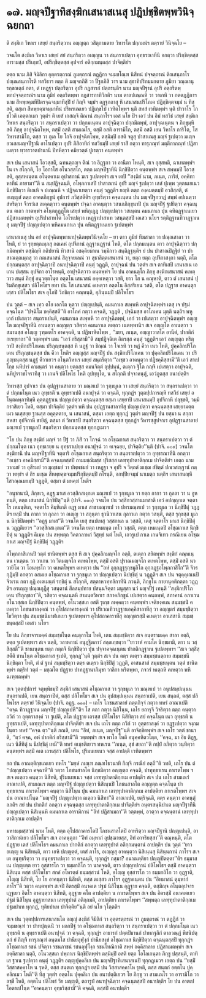 <h1>๑๗. มญฺจปีฐาทิสงฺฆิกเสนาสเนสุ ปฎิปชฺชิตพฺพวินิจฺฉยกถา</h1>
<p>   ติ สงฺฆิเก วิหาเร เสยฺยํ สนฺถริตฺวาน อญฺญตฺถ วสิตุกามตาย วิหารโต ปกฺกมนํฯ ตตฺรายํ วินิจฺฉโย –</p>

</p>


<p>วจนโต  สงฺฆิเก วิหาเร เสยฺยํ สยํ สนฺถริตฺวา อเญฺญน วา สนฺถราเปตฺวา อุทฺธรณาทีนิ อกตฺวา ปริกฺขิตฺตสฺส อารามสฺส ปริเกฺขปํ, อปริกฺขิตฺตสฺส อุปจารํ อติกฺกมนฺตสฺส ปาจิตฺติยํฯ</p>


<p>ตตฺถ  นาม ภิสิ จิมิลิกา อุตฺตรตฺถรณํ ภูมตฺถรณํ ตฎฺฎิกา จมฺมขโณฺฑ นิสีทนํ ปจฺจตฺถรณํ ติณสนฺถาโร ปณฺณสนฺถาโรติ ทสวิธาฯ ตตฺถ ติ มญฺจกภิสิ วา ปีฐกภิสิ วาฯ  นาม สุธาทิปริกมฺมกตาย ภูมิยา วณฺณานุรกฺขณตฺถํ กตา, ตํ เหฎฺฐา ปตฺถริตฺวา อุปริ กฎสารกํ ปตฺถรนฺติฯ  นาม มญฺจปีฐานํ อุปริ อตฺถริตพฺพกปจฺจตฺถรณํฯ  นาม ภูมิยํ อตฺถริตพฺพา กฎสารกาทิวิกติฯ  นาม ตาลปเณฺณหิ วา วาเกหิ วา กตตฎฺฎิกาฯ  นาม สีหพฺยคฺฆทีปิตรจฺฉจมฺมาทีสุปิ ยํ กิญฺจิ จมฺมํฯ อฎฺฐกถาสุ หิ เสนาสนปริโภเค ปฎิกฺขิตฺตจมฺมํ น ทิสฺสติ, ตสฺมา สีหพฺยคฺฆจมฺมาทีนํ ปริหรเณเยว ปฎิเกฺขโป เวทิตโพฺพฯ นฺติ สทสํ เวทิตพฺพํฯ นฺติ ปาวาโร โกชโวติ เอตฺตกเมว วุตฺตํฯ ติ เยสํ เกสญฺจิ ติณานํ สนฺถาโรฯ เอส นโย ปิฯ เอวํ ปน อิมํ ทสวิธํ เสยฺยํ สงฺฆิเก วิหาเร สนฺถริตฺวา วา สนฺถราเปตฺวา วา ปกฺกมเนฺตน อาปุจฺฉิตฺวา ปกฺกมิตพฺพํ, อาปุจฺฉเนฺตน จ ภิกฺขุมฺหิ สติ ภิกฺขุ อาปุจฺฉิตโพฺพ, ตสฺมิํ อสติ สามเณโร, ตสฺมิํ อสติ อารามิโก, ตสฺมิํ อสติ เยน วิหาโร การิโต, โส วิหารสามิโก, ตสฺส วา กุเล โย โกจิ อาปุจฺฉิตโพฺพ, ตสฺมิมฺปิ อสติ จตูสุ ปาสาเณสุ มญฺจํ ฐเปตฺวา มเญฺจ อวเสสมญฺจปีฐานิ  อาโรเปตฺวา อุปริ ภิสิอาทิกํ ทสวิธมฺปิ เสยฺยํ ราสิํ กตฺวา ทารุภณฺฑํ มตฺติกาภณฺฑํ ปฎิสาเมตฺวา ทฺวารวาตปานานิ ปิทหิตฺวา คมิยวตฺตํ ปูเรตฺวา คนฺตพฺพํฯ</p>


<p>สเจ ปน เสนาสนํ โอวสฺสติ, ฉทนตฺถญฺจ ติณํ วา อิฎฺฐกา วา อานีตา โหนฺติ, สเจ อุสฺสหติ, ฉาเทตพฺพํฯ โน เจ สโกฺกติ, โย โอกาโส อโนวสฺสโก, ตตฺถ มญฺจปีฐาทีนิ นิกฺขิปิตฺวา คนฺตพฺพํฯ สเจ สพฺพมฺปิ โอวสฺสติ, อุสฺสหเนฺตน อโนฺตคาเม อุปาสกานํ ฆเร ฐเปตพฺพํฯ สเจ เตปิ ‘‘สงฺฆิกํ นาม, ภเนฺต, ภาริยํ, อคฺคิทาหาทีนํ ภายามา’’ติ น สมฺปฎิจฺฉนฺติ, อโพฺภกาเสปิ ปาสาณานํ อุปริ มญฺจํ ฐเปตฺวา เสสํ ปุเพฺพ วุตฺตนเยเนว นิกฺขิปิตฺวา ติเณหิ จ ปเณฺณหิ จ ปฎิจฺฉาเทตฺวา คนฺตุํ วฎฺฎติฯ ยญฺหิ ตตฺถ องฺคมตฺตมฺปิ อวสิสฺสติ, ตํ อเญฺญสํ ตตฺถ  อาคตภิกฺขูนํ อุปการํ ภวิสฺสตีติฯ อุทฺธริตฺวา คจฺฉเนฺตน ปน มญฺจปีฐกวาฎํ สพฺพํ อปเนตฺวา สํหริตฺวา จีวรวํเส ลเคฺคตฺวาว คนฺตพฺพํฯ ปจฺฉา อาคนฺตฺวา วสนกภิกฺขุนาปิ ปุน มญฺจปีฐํ ฐปยิตฺวา คจฺฉเนฺตน ตเถว กาตพฺพํฯ อโนฺตกุฎฺฎโต เสยฺยํ พหิกุเฎฺฎ ปญฺญเปตฺวา วสเนฺตน คมนกาเล ปุน คหิตฎฺฐาเนเยว ปฎิสาเมตพฺพํฯ อุปริปาสาทโต โอโรเปตฺวา เหฎฺฐาปาสาเท วสนฺตสฺสปิ เอเสว นโยฯ รตฺติฎฺฐานทิวาฎฺฐาเนสุ มญฺจปีฐํ ปญฺญเปตฺวา พหิคมนกาเล ปุน คหิตฎฺฐาเนเยว ฐเปตพฺพํฯ</p>


<p> เสนาสเนสุ ปน อยํ อาปุจฺฉิตพฺพานาปุจฺฉิตพฺพวินิจฺฉโย – ยา ตาว ภูมิยํ ทีฆสาลา วา ปณฺณสาลา วา โหติ, ยํ วา รุกฺขตฺถเมฺภสุ กตเคหํ อุปจิกานํ อุฎฺฐานฎฺฐานํ โหติ, ตโต ปกฺกมเนฺตน ตาว อาปุจฺฉิตฺวาว ปกฺกมิตพฺพํฯ ตสฺมิญฺหิ กติปยานิ ทิวสานิ อชคฺคิยมาเน วมฺมิกาว สนฺติฎฺฐนฺติฯ ยํ ปน ปาสาณปิฎฺฐิยํ วา ปาสาณตฺถเมฺภสุ วา กตเสนาสนํ สิลุจฺจยเลณํ วา สุธาลิตฺตเสนาสนํ วา, ยตฺถ ยตฺถ อุปจิกาสงฺกา นตฺถิ, ตโต ปกฺกมนฺตสฺส อาปุจฺฉิตฺวาปิ อนาปุจฺฉิตฺวาปิ คนฺตุํ วฎฺฎติ, อาปุจฺฉนํ ปน วตฺตํฯ สเจ ตาทิเสปิ เสนาสเน เอเกน ปเสฺสน อุปจิกา อาโรหนฺติ, อาปุจฺฉิตฺวาว คนฺตพฺพํฯ โย ปน อาคนฺตุโก ภิกฺขุ สงฺฆิกเสนาสนํ คเหตฺวาว สนฺตํ ภิกฺขุํ อนุวตฺตโนฺต อตฺตโน เสนาสนํ อคฺคเหตฺวา วสติ, ยาว โส น คณฺหาติ, ตาว ตํ เสนาสนํ ปุริมภิกฺขุเสฺสว ปลิโพโธฯ ยทา ปน โส เสนาสนํ คเหตฺวา อตฺตโน อิสฺสริเยน วสติ, ตโต ปฎฺฐาย อาคนฺตุกเสฺสว ปลิโพโธฯ สเจ อุโภปิ วิภชิตฺวา คณฺหนฺติ, อุภินฺนมฺปิ ปลิโพโธฯ</p>


<p> ปน วุตฺตํ – สเจ เทฺว ตโย เอกโต หุตฺวา ปญฺญเปนฺติ, คมนกาเล สเพฺพหิ อาปุจฺฉิตพฺพํฯ เตสุ เจ ปฐมํ คจฺฉโนฺต ‘‘ปจฺฉิโม ชคฺคิสฺสตี’’ติ อาโภคํ กตฺวา คจฺฉติ, วฎฺฎติ , ปจฺฉิมสฺส อาโภเคน มุตฺติ นตฺถิฯ พหู เอกํ เปเสตฺวา สนฺถราเปนฺติ, คมนกาเล สเพฺพหิ วา อาปุจฺฉิตพฺพํ, เอกํ วา เปเสตฺวา อาปุจฺฉิตพฺพํฯ อญฺญโต มญฺจปีฐาทีนิ อาเนตฺวา อญฺญตฺร วสิตฺวา คมนกาเล ตเตฺถว เนตพฺพานิฯ สเจ อญฺญโต อาเนตฺวา วสมานสฺส อโญฺญ วุฑฺฒตโร อาคจฺฉติ, น ปฎิพาหิตโพฺพ , ‘‘มยา, ภเนฺต, อญฺญาวาสโต อานีตํ, ปากติกํ กเรยฺยาถา’’ติ วตฺตพฺพํฯ เตน ‘‘เอวํ กริสฺสามี’’ติ สมฺปฎิจฺฉิเต อิตรสฺส คนฺตุํ วฎฺฎติฯ เอวํ อญฺญตฺถ หริตฺวาปิ สงฺฆิกปริโภเคน ปริภุญฺชนฺตสฺส หิ นฎฺฐํ วา ชิณฺณํ วา โจเรหิ วา หฎํ คีวา เนว โหติ, ปุคฺคลิกปริโภเคน ปริภุญฺชนฺตสฺส ปน คีวา โหติฯ อญฺญสฺส มญฺจปีฐํ ปน สงฺฆิกปริโภเคน วา ปุคฺคลิกปริโภเคน วา ปริภุญฺชนฺตสฺส นฎฺฐํ คีวาเยวฯ อโนฺตวิหาเร เสยฺยํ สนฺถริตฺวา ‘‘อเชฺชว อาคนฺตฺวา ปฎิชคฺคิสฺสามี’’ติ เอวํ สาเปโกฺข นทีปารํ คามนฺตรํ วา คนฺตฺวา ยตฺถสฺส คมนจิตฺตํ อุปฺปนฺนํ, ตเตฺถว ฐิโต กญฺจิ เปเสตฺวา อาปุจฺฉติ, นทีปูรราชโจราทีสุ วา เกนจิ ปลิโพโธ โหติ อุปทฺทุโต, น สโกฺกติ ปจฺจาคนฺตุํ, เอวํภูตสฺส อนาปตฺติฯ</p>


<p>วิหารสฺส อุปจาเร ปน อุปฎฺฐานสาลาย วา มณฺฑเป วา รุกฺขมูเล วา เสยฺยํ สนฺถริตฺวา วา สนฺถราเปตฺวา วา ตํ ปกฺกมโนฺต เนว อุทฺธรติ น อุทฺธราเปติ อนาปุจฺฉํ วา คจฺฉติ, ทุกฺกฎํฯ วุตฺตปฺปการญฺหิ ทสวิธํ เสยฺยํ อโนฺตคพฺภาทิมฺหิ คุตฺตฎฺฐาเน ปญฺญเปตฺวา คจฺฉนฺตสฺส ยสฺมา เสยฺยาปิ เสนาสนมฺปิ อุปจิกาหิ ปลุชฺชติ, วมฺมิกราสิเยว โหติ, ตสฺมา ปาจิตฺติยํ วุตฺตํฯ พหิ ปน อุปฎฺฐานสาลาทีสุ ปญฺญเปตฺวา คจฺฉนฺตสฺส เสยฺยามตฺตเมว นเสฺสยฺย ฐานสฺส อคุตฺตตาย, น เสนาสนํ, ตสฺมา เอตฺถ ทุกฺกฎํ วุตฺตํฯ มญฺจปีฐํ ปน ยสฺมา น สกฺกา สหสา อุปจิกาหิ ขายิตุํ, ตสฺมา ตํ วิหาเรปิ สนฺถริตฺวา คจฺฉนฺตสฺส ทุกฺกฎํฯ วิหารสฺสูปจาเร อุปฎฺฐานสาลายํ มณฺฑเป รุกฺขมูเลปิ สนฺถริตฺวา ปกฺกมนฺตสฺส ทุกฺกฎเมวฯ</p>


<p> ‘‘โย ปน ภิกฺขุ สงฺฆิกํ มญฺจํ วา ปีฐํ วา ภิสิํ วา โกจฺฉํ วา อโชฺฌกาเส สนฺถริตฺวา วา สนฺถราเปตฺวา วา ตํ ปกฺกมโนฺต เนว อุทฺธเรยฺย น อุทฺธราเปยฺย อนาปุจฺฉํ วา คเจฺฉยฺย, ปาจิตฺติย’’นฺติ (ปาจิ. ๑๐๙) วจนโต สงฺฆิกานิ ปน มญฺจปีฐาทีนิ จตฺตาริ อโชฺฌกาเส สนฺถริตฺวา วา สนฺถราเปตฺวา วา อุทฺธรณาทีนิ อกตฺวา ‘‘อเชฺชว อาคมิสฺสามี’’ติ คจฺฉนฺตสฺสปิ ถามมชฺฌิมสฺส ปุริสสฺส เลฑฺฑุปาตาติกฺกเม ปาจิตฺติยํฯ เอตฺถ  นาม วากมยํ วา อุสีรมยํ วา มุญฺชมยํ วา ปพฺพชมยํ วา เหฎฺฐา จ อุปริ จ วิตฺถตํ มเชฺฌ สํขิตฺตํ ปณวสณฺฐานํ กตฺวา พทฺธํฯ ตํ กิร มเชฺฌ สีหพฺยคฺฆจมฺมปริกฺขิตฺตมฺปิ  กโรนฺติ, อกปฺปิยจมฺมํ นาเมตฺถ นตฺถิฯ เสนาสนญฺหิ โสวณฺณมยมฺปิ วฎฺฎติ, ตสฺมา ตํ มหคฺฆํ โหติฯ</p>


<p>‘‘อนุชานามิ,  ภิกฺขเว, อฎฺฐ มาเส อวสฺสิกสเงฺกเต มณฺฑเป วา รุกฺขมูเล วา ยตฺถ กากา วา กุลลา วา น อูหทนฺติ, ตตฺถ เสนาสนํ นิกฺขิปิตุ’’นฺติ (ปาจิ. ๑๑๐) วจนโต ปน วสฺสิกวสฺสานมาสาติ เอวํ อปญฺญาเต จตฺตาโร เหมนฺติเก, จตฺตาโร คิมฺหิเกติ อฎฺฐ มาเส สาขามณฺฑเป วา ปทรมณฺฑเป วา รุกฺขมูเล วา นิกฺขิปิตุํ วฎฺฎติฯ ยสฺมิํ ปน กากา วา กุลลา วา อเญฺญ วา สกุนฺตา ธุวนิวาเสน กุลาวเก กตฺวา วสนฺติ, ตสฺส รุกฺขสฺส มูเล น นิกฺขิปิตพฺพํฯ ‘‘อฎฺฐ มาเส’’ติ วจนโต เยสุ ชนปเทสุ วสฺสกาเล น วสฺสติ, เตสุ จตฺตาโร มาเส นิกฺขิปิตุํ น วฎฺฎติเยวฯ ‘‘อวสฺสิกสเงฺกเต’’ติ วจนโต ยตฺถ เหมเนฺต เทโว วสฺสติ, ตตฺถ เหมเนฺตปิ อโชฺฌกาเส นิกฺขิปิตุํ น วฎฺฎติฯ คิเมฺห ปน สพฺพตฺถ วิคตวลาหกํ วิสุทฺธํ นตํ โหติ, เอวรูเป กาเล เกนจิเทว กรณีเยน อโชฺฌกาเส มญฺจปีฐํ นิกฺขิปิตุํ วฎฺฎติฯ</p>


<p> อโพฺภกาสิเกนปิ วตฺตํ ชานิตพฺพํฯ ตสฺส หิ สเจ ปุคฺคลิกมญฺจโก อตฺถิ, ตเตฺถว สยิตพฺพํฯ สงฺฆิกํ คณฺหเนฺตน เวเตฺตน วา วาเกน วา วีตมญฺจโก คเหตโพฺพ, ตสฺมิํ อสติ ปุราณมญฺจโก คเหตโพฺพ, ตสฺมิํ อสติ นววายิโม วา โอนทฺธโก วา คเหตโพฺพฯ คเหตฺวา ปน ‘‘อหํ อุกฺกฎฺฐรุกฺขมูลิโก อุกฺกฎฺฐอโพฺภกาสิโก’’ติ จีวรกุฎิมฺปิ อกตฺวา อสมเย อโชฺฌกาเส วา รุกฺขมูเล วา ปญฺญเปตฺวา นิปชฺชิตุํ น วฎฺฎติฯ สเจ ปน จตุคฺคุเณนปิ จีวเรน กตา กุฎิ อเตเมนฺตํ รกฺขิตุํ น สโกฺกติ, สตฺตาหวทฺทลิกาทีนิ ภวนฺติ, ภิกฺขุโน กายานุคติกตฺตา วฎฺฎติฯ อรเญฺญ ปณฺณกุฎีสุ วสนฺตานํ สีลสมฺปทาย ปสนฺนจิตฺตา มนุสฺสา นวํ มญฺจปีฐํ เทนฺติ ‘‘สงฺฆิกปริโภเคน ปริภุญฺชถา’’ติ, วสิตฺวา คจฺฉเนฺตหิ สามนฺตวิหาเร สภาคภิกฺขูนํ เปเสตฺวา คนฺตพฺพํ, สภาคานํ อภาเวน อโนวสฺสเก นิกฺขิปิตฺวา คนฺตพฺพํ, อโนวสฺสเก อสติ รุเกฺข ลเคฺคตฺวา คนฺตพฺพํฯ เจติยงฺคเณ สมฺมชฺชนิํ คเหตฺวา โภชนสาลงฺคณํ วา อุโปสถาคารงฺคณํ วา ปริเวณทิวาฎฺฐานอคฺคิสาลาทีสุ วา อญฺญตรํ สมฺมชฺชิตฺวา โธวิตฺวา ปุน สมฺมชฺชนิมาฬเกเยว ฐเปตพฺพาฯ อุโปสถาคาราทีสุ อญฺญตรสฺมิํ คเหตฺวา อวเสสานิ สมฺมชฺชนฺตสฺสปิ เอเสว นโยฯ</p>


<p>โย  ปน ภิกฺขาจารมคฺคํ สมฺมชฺชโนฺต คนฺตุกาโม โหติ, เตน สมฺมชฺชิตฺวา สเจ อนฺตรามเคฺค สาลา อตฺถิ, ตตฺถ ฐเปตพฺพาฯ สเจ นตฺถิ, วลาหกานํ อนุฎฺฐิตภาวํ สลฺลเกฺขตฺวา ‘‘ยาวาหํ  คามโต นิกฺขมามิ, ตาว น วสฺสิสฺสตี’’ติ ชานเนฺตน ยตฺถ กตฺถจิ นิกฺขิปิตฺวา ปุน ปจฺจาคจฺฉเนฺตน ปากติกฎฺฐาเน ฐเปตพฺพาฯ ‘‘สเจ วสฺสิสฺสตีติ ชานโนฺต อโชฺฌกาเส ฐเปติ, ทุกฺกฎ’’นฺติ  วุตฺตํฯ สเจ ปน ตตฺร ตเตฺรว สมฺมชฺชนตฺถาย สมฺมชฺชนี นิกฺขิตฺตา โหติ, ตํ ตํ ฐานํ สมฺมชฺชิตฺวา ตตฺร ตเตฺรว นิกฺขิปิตุํ วฎฺฎติ, อาสนสาลํ สมฺมชฺชเนฺตน วตฺตํ ชานิตพฺพํฯ ตตฺริทํ วตฺตํ – มชฺฌโต ปฎฺฐาย ปาทฎฺฐานาภิมุขา วาลิกา หริตพฺพา, กจวรํ หเตฺถหิ คเหตฺวา พหิ ฉเฑฺฑตพฺพํฯ</p>


<p> สเจ วุตฺตปฺปการํ จตุพฺพิธมฺปิ สงฺฆิกํ เสนาสนํ อโชฺฌกาเส วา รุกฺขมูเล วา มณฺฑเป วา อนุปสมฺปเนฺนน สนฺถราเปติ, เยน สนฺถราปิตํ, ตสฺส ปลิโพโธฯ สเจ ปน อุปสมฺปเนฺนน สนฺถราเปติ, เยน สนฺถตํ, ตสฺส ปลิโพโธฯ ตตฺรายํ วินิจฺฉโย (ปาจิ. อฎฺฐ. ๑๑๑) – เถโร โภชนสาลายํ ภตฺตกิจฺจํ กตฺวา ทหรํ อาณาเปติ ‘‘คจฺฉ ทิวาฎฺฐาเน มญฺจปีฐํ ปญฺญเปหี’’ติฯ โส ตถา กตฺวา นิสิโนฺน, เถโร ยถารุจิ วิจริตฺวา ตตฺถ คนฺตฺวา ถวิกํ วา อุตฺตราสงฺคํ วา ฐเปติ, ตโต ปฎฺฐาย เถรสฺส ปลิโพโธฯ นิสีทิตฺวา สยํ คจฺฉโนฺต เนว อุทฺธรติ น อุทฺธราเปติ, เลฑฺฑุปาตาติกฺกเม ปาจิตฺติยํฯ สเจ ปน เถโร ตตฺถ ถวิกํ วา อุตฺตราสงฺคํ วา อฎฺฐเปตฺวา จงฺกมโนฺตว ทหรํ ‘‘คจฺฉ ตฺว’’นฺติ ภณติ, เตน ‘‘อิทํ, ภเนฺต, มญฺจปีฐ’’นฺติ อาจิกฺขิตพฺพํฯ สเจ เถโร วตฺตํ ชานาติ, ‘‘ตฺวํ คจฺฉ, อหํ ปากติกํ กริสฺสามี’’ติ วตฺตพฺพํฯ สเจ พาโล โหติ อนุคฺคหิตวโตฺต, ‘‘คจฺฉ, มา อิธ ติฎฺฐ, เนว นิสีทิตุํ น นิปชฺชิตุํ เทมี’’ติ ทหรํ ตเชฺชติเยวฯ ทหเรน ‘‘ภเนฺต, สุขํ สยถา’’ติ กปฺปํ ลภิตฺวา วนฺทิตฺวา คนฺตพฺพํฯ ตสฺมิํ คเต เถรเสฺสว ปลิโพโธ, ปุริมนเยเนว จสฺส อาปตฺติ เวทิตพฺพาฯ</p>


<p>อถ ปน อาณตฺติกฺขเณเยว ทหโร ‘‘มยฺหํ ภเณฺฑ ภณฺฑโธวนาทิ กิญฺจิ กรณียํ อตฺถี’’ติ วทติ, เถโร ปน ตํ ‘‘ปญฺญเปตฺวา คจฺฉาหี’’ติ วตฺวา โภชนสาลโต นิกฺขมิตฺวา อญฺญตฺถ คจฺฉติ, ปาทุทฺธาเรน กาเรตโพฺพ ฯ สเจ ตเตฺถว คนฺตฺวา นิสีทติ, ปุริมนเยเนว จสฺส เลฑฺฑุปาตาติกฺกเม อาปตฺติฯ สเจ ปน เถโร สามเณรํ อาณาเปติ, สามเณเร ตตฺถ มญฺจปีฐํ ปญฺญเปตฺวา นิสิเนฺนปิ โภชนสาลโต อญฺญตฺถ คจฺฉโนฺต ปาทุทฺธาเรน กาเรตโพฺพฯ คนฺตฺวา นิสิโนฺน ปุน คมนกาเล เลฑฺฑุปาตาติกฺกเม อาปตฺติยา กาเรตโพฺพฯ สเจ ปน อาณาเปโนฺต ‘‘มญฺจปีฐํ ปญฺญเปตฺวา ตเตฺถว นิสีทา’’ติ อาณาเปติ, ยตฺริจฺฉติ, ตตฺร คนฺตฺวา อาคนฺตุํ ลภติฯ สยํ ปน ปากติกํ อกตฺวา คจฺฉนฺตสฺส เลฑฺฑุปาตาติกฺกเม ปาจิตฺติยํฯ อนฺตรสนฺนิปาเต  มญฺจปีฐาทีนิ ปญฺญเปตฺวา นิสิเนฺนหิ คมนกาเล อารามิกานํ ‘‘อิทํ ปฎิสาเมถา’’ติ วตฺตพฺพํ, อวตฺวา คจฺฉนฺตานํ เลฑฺฑุปาตาติกฺกเม อาปตฺติฯ</p>


<p> มหาธมฺมสฺสวนํ นาม โหติ, ตตฺถ อุโปสถาคารโตปิ โภชนสาลโตปิ อาหริตฺวา มญฺจปีฐานิ ปญฺญเปนฺติ, อาวาสิกานํเยว ปลิโพโธฯ สเจ อาคนฺตุกา ‘‘อิทํ อมฺหากํ อุปชฺฌายสฺส, อิทํ อาจริยสฺสา’’ติ คณฺหนฺติ, ตโต ปฎฺฐาย เตสํ ปลิโพโธฯ คมนกาเล ปากติกํ อกตฺวา เลฑฺฑุปาตํ อติกฺกมนฺตานํ อาปตฺติฯ  ปน วุตฺตํ ‘‘ยาว อเญฺญ น นิสีทนฺติ, ตาว เยหิ ปญฺญตฺตํ, เตสํ ภาโร, อเญฺญสุ อาคนฺตฺวา นิสิเนฺนสุ นิสินฺนกานํ ภาโรฯ สเจ เต อนุทฺธริตฺวา วา อนุทฺธราเปตฺวา วา คจฺฉนฺติ, ทุกฺกฎํฯ กสฺมา? อนาณตฺติยา ปญฺญปิตตฺตา’’ติฯ ธมฺมาสเน ปญฺญเตฺต ยาว อุสฺสารโก วา ธมฺมกถิโก วา นาคจฺฉติ, ตาว ปญฺญาปกานํ ปลิโพโธฯ ตสฺมิํ อาคนฺตฺวา นิสิเนฺน ตสฺส ปลิโพโธฯ สกลํ อโหรตฺตํ ธมฺมสฺสวนํ โหติ, อโญฺญ อุสฺสารโก วา ธมฺมกถิโก วา อุฎฺฐาติ, อโญฺญ นิสีทติ, โย โย อาคนฺตฺวา นิสีทติ, ตสฺส ตเสฺสว ภาโรฯ อุฎฺฐหเนฺตน ปน ‘‘อิทมาสนํ ตุมฺหากํ ภาโร’’ติ วตฺวา คนฺตพฺพํฯ สเจปิ อิตรสฺมิํ อนาคเต ปฐมํ นิสิโนฺน อุฎฺฐาย คจฺฉติ, ตสฺมิญฺจ อโนฺตอุปจารเฎฺฐเยว อิตโร อาคนฺตฺวา นิสีทติ, อุฎฺฐาย คโต อาปตฺติยา น กาเรตโพฺพฯ สเจ ปน อิตรสฺมิํ อนาคเตเยว ปฐมํ นิสิโนฺน อุฎฺฐายาสนา เลฑฺฑุปาตํ อติกฺกมติ, อาปตฺติยา กาเรตโพฺพฯ ‘‘สพฺพตฺถ เลฑฺฑุปาตาติกฺกเม ปฐมปาเท ทุกฺกฎํ, ทุติยปาเท ปาจิตฺติย’’นฺติ อยํ นโย  วุโตฺตติฯ</p>


<p> สเจ  ปน วุตฺตปฺปการเสนาสนโต อญฺญํ สงฺฆิกํ จิมิลิกํ วา อุตฺตรตฺถรณํ วา ภูมตฺถรณํ วา ตฎฺฎิกํ วา จมฺมขณฺฑํ วา ปาทปุญฺฉนิํ วา ผลกปีฐํ วา อโชฺฌกาเส สนฺถริตฺวา วา สนฺถราเปตฺวา วา ตํ ปกฺกมโนฺต เนว อุทฺธรติ น อุทฺธราเปติ อนาปุจฺฉํ วา คจฺฉติ, ทุกฺกฎํฯ อาธารกํ ปตฺตปิธานกํ ปาทกฐลิกํ ตาลวณฺฎํ พีชนิปตฺตกํ ยํ กิญฺจิ ทารุภณฺฑํ อนฺตมโส ปานียอุฬุงฺกํ ปานียสงฺขํ อโชฺฌกาเส นิกฺขิปิตฺวา คจฺฉนฺตสฺสปิ ทุกฺกฎํฯ อโชฺฌกาเส รชนํ ปจิตฺวา รชนภาชนํ รชนอุฬุโงฺก รชนโทณิกาติ สพฺพํ อคฺคิสาลาย ปฎิสาเมตพฺพํฯ สเจ อคฺคิสาลา นตฺถิ, อโนวสฺสเก ปพฺภาเร นิกฺขิปิตพฺพํฯ ตสฺมิมฺปิ อสติ ยตฺถ โอโลเกนฺตา ภิกฺขู ปสฺสนฺติ, ตาทิเส ฐาเน ฐเปตฺวา คนฺตุํ วฎฺฎติฯ อญฺญปุคฺคลิเก ปน มญฺจปีฐาทิเสนาสเนปิ ทุกฺกฎเมวฯ เอตฺถ ปน ‘‘ยสฺมิํ วิสฺสาสคฺคาโห น รุหติ, ตสฺส สนฺตเก ทุกฺกฎํฯ ยสฺมิํ ปน วิสฺสาสคฺคาโห รุหติ, ตสฺส สนฺตกํ อตฺตโน ปุคฺคลิกเมว โหตี’’ติ ทีสุ วุตฺตํฯ อตฺตโน ปุคฺคลิเก ปน อนาปตฺติเยวฯ โย ภิกฺขุ  วา สามเณโร วา อารามิโก วา ลชฺชี โหติ, อตฺตโน ปลิโพธํ วิย มญฺญติ, ตถารูปํ อนาปุจฺฉิตฺวา คจฺฉนฺตสฺสปิ อนาปตฺติฯ โย ปน อาตเป โอตาเปโนฺต ‘‘อาคนฺตฺวา อุทฺธริสฺสามี’’ติ คจฺฉติ, ตสฺสปิ อนาปตฺติฯ</p>

</p>

</p>

</p>





